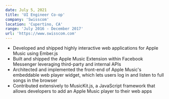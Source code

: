 ```yaml
---
date: July 5, 2021
title: 'UI Engineer Co-op'
company: 'Swisscom'
location: 'Cupertino, CA'
range: 'July 2016 - December 2017'
url: 'https://www.swisscom.com'
---
```


-   Developed and shipped highly interactive web applications for Apple Music using Ember.js
-   Built and shipped the Apple Music Extension within Facebook Messenger leveraging third-party and internal APIs
-   Architected and implemented the front-end of Apple Music's embeddable web player widget, which lets users log in and listen to full songs in the browser
-   Contributed extensively to MusicKit.js, a JavaScript framework that allows developers to add an Apple Music player to their web apps
